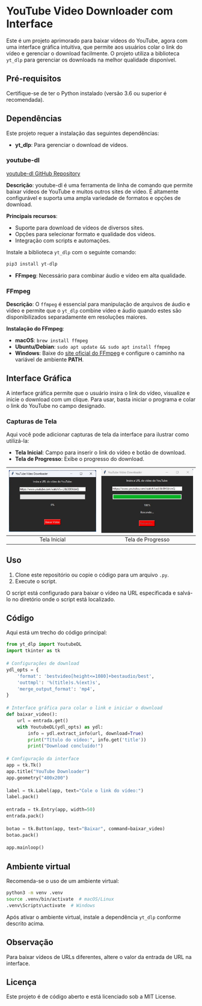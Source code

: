 
# YouTube Video Downloader com Interface

Este é um projeto aprimorado para baixar vídeos do YouTube, agora com uma interface gráfica intuitiva, que permite aos usuários colar o link do vídeo e gerenciar o download facilmente. O projeto utiliza a biblioteca `yt_dlp` para gerenciar os downloads na melhor qualidade disponível.

## Pré-requisitos

Certifique-se de ter o Python instalado (versão 3.6 ou superior é recomendada).

## Dependências

Este projeto requer a instalação das seguintes dependências:

- **yt_dlp**: Para gerenciar o download de vídeos.

### youtube-dl

[youtube-dl GitHub Repository](https://github.com/ytdl-org/youtube-dl)

**Descrição**: youtube-dl é uma ferramenta de linha de comando que permite baixar vídeos de YouTube e muitos outros sites de vídeo. É altamente configurável e suporta uma ampla variedade de formatos e opções de download.

**Principais recursos**:
- Suporte para download de vídeos de diversos sites.
- Opções para selecionar formato e qualidade dos vídeos.
- Integração com scripts e automações.

Instale a biblioteca `yt_dlp` com o seguinte comando:

```bash
pip3 install yt-dlp
```

- **FFmpeg**: Necessário para combinar áudio e vídeo em alta qualidade.

### FFmpeg

**Descrição**: O `ffmpeg` é essencial para manipulação de arquivos de áudio e vídeo e permite que o `yt_dlp` combine vídeo e áudio quando estes são disponibilizados separadamente em resoluções maiores.

**Instalação do FFmpeg**:
- **macOS**: `brew install ffmpeg`
- **Ubuntu/Debian**: `sudo apt update && sudo apt install ffmpeg`
- **Windows**: Baixe do [site oficial do FFmpeg](https://ffmpeg.org/download.html) e configure o caminho na variável de ambiente **PATH**.

## Interface Gráfica

A interface gráfica permite que o usuário insira o link do vídeo, visualize e inicie o download com um clique. Para usar, basta iniciar o programa e colar o link do YouTube no campo designado.

### Capturas de Tela

Aqui você pode adicionar capturas de tela da interface para ilustrar como utilizá-la:

- **Tela Inicial**: Campo para inserir o link do vídeo e botão de download.
- **Tela de Progresso**: Exibe o progresso do download.

| ![Tela Inicial](../imgs/interfacevideodownload-1.jpg) | ![Tela de Progresso](../imgs/interfacevideodownload-2.jpg) |
|:--:|:--:|
| Tela Inicial | Tela de Progresso |


## Uso

1. Clone este repositório ou copie o código para um arquivo `.py`.
2. Execute o script.
   
O script está configurado para baixar o vídeo na URL especificada e salvá-lo no diretório onde o script está localizado.

## Código

Aqui está um trecho do código principal:

```python
from yt_dlp import YoutubeDL
import tkinter as tk

# Configurações de download
ydl_opts = {
    'format': 'bestvideo[height<=1080]+bestaudio/best',
    'outtmpl': '%(title)s.%(ext)s',
    'merge_output_format': 'mp4',
}

# Interface gráfica para colar o link e iniciar o download
def baixar_video():
    url = entrada.get()
    with YoutubeDL(ydl_opts) as ydl:
        info = ydl.extract_info(url, download=True)
        print("Título do vídeo:", info.get('title'))
        print("Download concluído!")

# Configuração da interface
app = tk.Tk()
app.title("YouTube Downloader")
app.geometry("400x200")

label = tk.Label(app, text="Cole o link do vídeo:")
label.pack()

entrada = tk.Entry(app, width=50)
entrada.pack()

botao = tk.Button(app, text="Baixar", command=baixar_video)
botao.pack()

app.mainloop()
```

## Ambiente virtual

Recomenda-se o uso de um ambiente virtual:

```bash
python3 -m venv .venv
source .venv/bin/activate  # macOS/Linux
.venv\Scripts\activate  # Windows
```

Após ativar o ambiente virtual, instale a dependência `yt_dlp` conforme descrito acima.

## Observação

Para baixar vídeos de URLs diferentes, altere o valor da entrada de URL na interface.

## Licença

Este projeto é de código aberto e está licenciado sob a MIT License.
